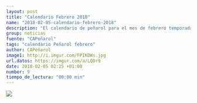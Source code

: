 ```yaml
---
layout: post
title: "Calendario Febrero 2018"
name: "2018-02-05-calendario-febrero-2018"
description: "El calendario de peñarol para el mes de febrero temporada 2018"
group: noticias
fuente: "CAPeñarol"
tags: "calendario Peñarol febrero"
author: CAPeñarol 
image1: http://i.imgur.com/FPIKDWs.jpg
url.datos: https://imgur.com/a/LQDr9
date: 2018-02-05 02:25 +01:00
number: 9
tiempo_de_lectura: "00:00 min"
---
```


<img src="http://i.imgur.com/FPIKDWs.jpg">


